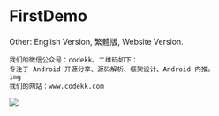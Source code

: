 # FirstDemo
Other: English Version, 繁體版, Website Version.

    我们的微信公众号：codekk。二维码如下：
    专注于 Android 开源分享、源码解析、框架设计、Android 内推。
    img
    我们的网站：www.codekk.com
![](http://www.baidu.com/img/bdlogo.gif)
